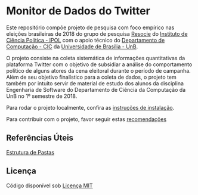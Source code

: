 # Monitor de Dados do Twitter

Este repositório compõe projeto de pesquisa com foco empírico nas eleições brasileiras de 2018 do grupo de pesquisa [Resocie](http://resocie.org) do [Instituto de Ciência Política - IPOL](http://ipol.unb.br/) com o apoio técnico do [Departamento de Computação - CIC](http://www.cic.unb.br/) da [Universidade de Brasília - UnB](http://unb.br).

O projeto consiste na coleta sistemática de informações quantitativas da plataforma Twitter com o objetivo de subsidiar a análise do comportamento político de alguns atores da cena eleitoral durante o período de campanha. Além de seu objetivo finalístico para a coleta de dados, o projeto tem também por intuito servir de material de estudo dos alunos da disciplina Engenharia de Software do Departamento de Ciência da Computação da UnB no 1º semestre de 2018.

Para rodar o projeto localmente, confira as [instruções de instalação](https://github.com/unb-cic-esw/twitter-data-monitor/blob/master/docs/RUNNINGLOCALLY.md).

Para contribuir com o projeto, favor seguir estas [recomendações](https://github.com/unb-cic-esw/twitter-data-monitor/blob/master/docs/CONTRIBUTING.md)


## Referências Úteis
[Estrutura de Pastas](https://github.com/unb-cic-esw/twitter-data-monitor/blob/master/docs/folder_structure.md)




## Licença
Código disponível sob [Licença MIT](LICENSE)
